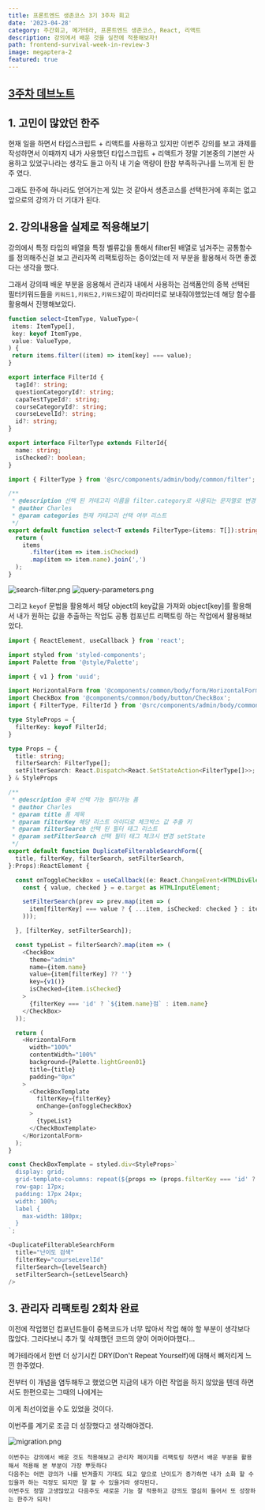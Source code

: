 ```yaml
---
title: 프론트엔드 생존코스 3기 3주차 회고
date: '2023-04-28'
category: 주간회고, 메가테라, 프론트엔드 생존코스, React, 리액트
description: 강의에서 배운 것을 실전에 적용해보자!
path: frontend-survival-week-in-review-3
image: megaptera-2
featured: true
---
```


## [3주차 데브노트](https://jin-11.gitbook.io/jin-devnote/week3)

## 1. 고민이 많았던 한주

현재 일을 하면서 타입스크립트 + 리액트를 사용하고 있지만 이번주 강의를 보고 과제를 작성하면서 이때까지 내가 사용했던 타입스크립트 + 리액트가
정말 기본중의 기본만 사용하고 있었구나라는 생각도 들고 아직 내 기술 역량이 한참 부족하구나를 느끼게 된 한주 였다.

그래도 한주에 하나라도 얻어가는게 있는 것 같아서 생존코스를 선택한거에 후회는 없고 앞으로의 강의가 더 기대가 된다.

## 2. 강의내용을 실제로 적용해보기

강의에서 특정 타입의 배열을 특정 벨류값을 통해서 filter된 배열로 넘겨주는 공통함수를 정의해주신걸 보고 관리자쪽 리팩토링하는 중이었는데 저 부분을 활용해서 하면 좋겠다는 생각을 했다.

그래서 강의때 배운 부분을 응용해서 관리자 내에서 사용하는 검색폼안의 중복 선택된 필터키워드들을 `키워드1,키워드2,키워드3`같이 파라미터로 보내줘야했었는데 해당 함수를 활용해서 진행해보았다.

```typescript
function select<ItemType, ValueType>(
 items: ItemType[],
 key: keyof ItemType,
 value: ValueType,
) {
 return items.filter((item) => item[key] === value);
}
```

```typescript
export interface FilterId {
  tagId?: string;
  questionCategoryId?: string;
  capaTestTypeId?: string;
  courseCategoryId?: string;
  courseLevelId?: string;
  id?: string;
}

export interface FilterType extends FilterId{
  name: string;
  isChecked?: boolean;
}
```

```typescript
import { FilterType } from '@src/components/admin/body/common/filter';

/**
 * @description 선택 된 카테고리 이름을 filter.category로 사용되는 문자열로 변경 해주는 함수
 * @author Charles
 * @param categories 현재 카테고리 선택 여부 리스트
 */
export default function select<T extends FilterType>(items: T[]):string {
  return (
    items
      .filter(item => item.isChecked)
      .map(item => item.name).join(',')
  );
}
```

![search-filter.png](/images/frontend-survival-week-in-review-3/search-filter.png)
![query-parameters.png](/images/frontend-survival-week-in-review-3/query-parameters.png)

그리고 `keyof` 문법을 활용해서 해당 object의 key값을 가져와
object[key]를 활용해서 내가 원하는 값을 추출하는 작업도 공통 컴포넌트 리팩토링 하는 작업에서 활용해보았다.

```typescript
import { ReactElement, useCallback } from 'react';

import styled from 'styled-components';
import Palette from '@style/Palette';

import { v1 } from 'uuid';

import HorizontalForm from '@components/common/body/form/HorizontalForm';
import CheckBox from '@components/common/body/button/CheckBox';
import { FilterType, FilterId } from '@src/components/admin/body/common/filter';

type StyleProps = {
  filterKey: keyof FilterId;
}

type Props = {
  title: string;
  filterSearch: FilterType[];
  setFilterSearch: React.Dispatch<React.SetStateAction<FilterType[]>>;
} & StyleProps

/**
 * @description 중복 선택 가능 필터가능 폼
 * @author Charles
 * @param title 폼 제목
 * @param filterKey 해당 리스트 아이디로 체크박스 값 추출 키
 * @param filterSearch 선택 된 필터 태그 리스트
 * @param setFilterSearch 선택 필터 태그 체크시 변경 setState
 */
export default function DuplicateFilterableSearchForm({
  title, filterKey, filterSearch, setFilterSearch,
}:Props):ReactElement {

  const onToggleCheckBox = useCallback((e: React.ChangeEvent<HTMLDivElement>) => {
    const { value, checked } = e.target as HTMLInputElement;

    setFilterSearch(prev => prev.map(item => (
      item[filterKey] === value ? { ...item, isChecked: checked } : item
    )));

  }, [filterKey, setFilterSearch]);

  const typeList = filterSearch?.map(item => (
    <CheckBox
      theme="admin"
      name={item.name}
      value={item[filterKey] ?? ''}
      key={v1()}
      isChecked={item.isChecked}
    >
      {filterKey === 'id' ? `${item.name}점` : item.name}
    </CheckBox>
  ));

  return (
    <HorizontalForm
      width="100%"
      contentWidth="100%"
      background={Palette.lightGreen01}
      title={title}
      padding="0px"
    >
      <CheckBoxTemplate
        filterKey={filterKey}
        onChange={onToggleCheckBox}
      >
        {typeList}
      </CheckBoxTemplate>
    </HorizontalForm>
  );
}

const CheckBoxTemplate = styled.div<StyleProps>`
  display: grid;
  grid-template-columns: repeat(${props => (props.filterKey === 'id' ? '5, 1fr' : '4, 1fr')});
  row-gap: 17px;
  padding: 17px 24px;
  width: 100%;
  label {
    max-width: 180px;
  }
`;
```

```typescript
<DuplicateFilterableSearchForm
  title="난이도 검색"
  filterKey="courseLevelId"
  filterSearch={levelSearch}
  setFilterSearch={setLevelSearch}
/>
```

## 3. 관리자 리팩토링 2회차 완료

이전에 작업했던 컴포넌트들이 중복코드가 너무 많아서 작업 해야 할 부분이 생각보다 많았다.
그러다보니 추가 및 삭제했던 코드의 양이 어마어마했다...

메가테라에서 한번 더 상기시킨 DRY(Don't Repeat Yourself)에 대해서 뼈저리게 느낀 한주였다.

전부터 이 개념을 염두해두고 했었으면 지금의 내가 이런 작업을 하지 않았을 텐데 하면서도 한편으로는 그때의 나에게는

이게 최선이었을 수도 있었을 것이다.

이번주를 계기로 조금 더 성장했다고 생각해야겠다.

![migration.png](/images/frontend-survival-week-in-review-3/migration.png)

`이번주는 강의에서 배운 것도 적용해보고 관리자 페이지를 리팩토링 하면서 배운 부분을 활용해서 적용해 본 부분이 가장 뿌듯하다`<br />
`다음주는 어떤 강의가 나를 반겨줄지 기대도 되고 앞으로 난이도가 증가하면 내가 소화 할 수 있을까 하는 걱정도 되지만 잘 할 수 있을거라 생각된다.`<br />
`이번주도 정말 고생많았고 다음주도 새로운 기능 잘 적용하고 강의도 열심히 들어서 또 성장하는 한주가 되자!`<br />

